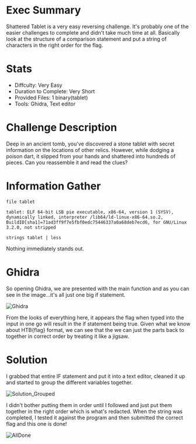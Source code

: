 # Exec Summary
Shattered Tablet is a very easy reversing challenge. It's probably one of the easier challenges to complete and didn't take much time at all. Basically look at the structure of a comparison statement and put a string of characters in the right order for the flag.

# Stats
* Diffculty: Very Easy
* Duration to Complete: Very Short
* Provided Files: 1 binary(tablet)
* Tools: Ghidra, Text editor

# Challenge Description
Deep in an ancient tomb, you've discovered a stone tablet with secret information on the locations of other relics. However, while dodging a poison dart, it slipped from your hands and shattered into hundreds of pieces. Can you reassemble it and read the clues?

# Information Gather

```file tablet```

```tablet: ELF 64-bit LSB pie executable, x86-64, version 1 (SYSV), dynamically linked, interpreter /lib64/ld-linux-x86-64.so.2, BuildID[sha1]=71ad3ff9f7e5fbf0edc75446337a0a68deb7ecd6, for GNU/Linux 3.2.0, not stripped```

```strings tablet | less```

Nothing immediately stands out.

# Ghidra

So opening Ghidra, we are presented with the main function and as you can see in the image...it's all just one big if statement.

![Ghidra](https://github.com/user-attachments/assets/7943c50c-259a-487d-a65a-c25755aac92e)

From the looks of everything here, it appears the flag when typed into the input in one go will result in the if statement being true. Given what we know about HTB{flag} format, we can see that the we can just the parts back to together in correct order by treating it like a jigsaw.

# Solution
I grabbed that entire IF statement and put it into a text editor, cleaned it up and started to group the different variables together.

![Solution_Grouped](https://github.com/user-attachments/assets/96d04599-25ac-4eef-a829-bedb7bc73213)

I didn't bother putting them in order until I followed and just put them together in the right order which is what's redacted.
When the string was completed, I tested it against the program and then submitted the correct flag and this one is done!

![AllDone](https://github.com/user-attachments/assets/69f2eb2e-337c-4256-ab95-132f95f6327f)

